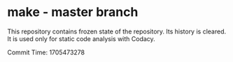 # make - master branch

This repository contains frozen state of the repository.
Its history is cleared. It is used only for static code
analysis with Codacy.

Commit Time: 1705473278